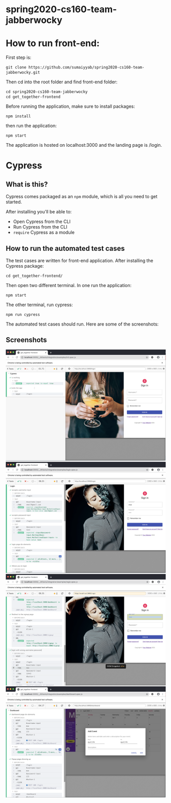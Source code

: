 # spring2020-cs160-team-jabberwocky

# How to run front-end:

First step is:

```
git clone https://github.com/sumaiyyab/spring2020-cs160-team-jabberwocky.git
```

Then cd into the root folder and find front-end folder:

```
cd spring2020-cs160-team-jabberwocky
cd get_together-frontend
```

Before running the application, make sure to install packages:

```
npm install
```

then run the application: 

```
npm start
```

The application is hosted on localhost:3000 and the landing page is /login. 

 # Cypress

## What is this?

Cypress comes packaged as an `npm` module, which is all you need to get started.

After installing you'll be able to:

- Open Cypress from the CLI
- Run Cypress from the CLI
- `require` Cypress as a module

## How to run the automated test cases

The test cases are written for front-end application. After installing the Cypress package:

```
cd get_together-frontend/
```

Then open two different terminal. In one run the application: 

```
npm start
```

The other terminal, run cypress: 
```
npm run cypress
```

The automated test cases should run. Here are some of the screenshots:

## Screenshots
![Example screenshot](./screenshot1.jpg)
![Example screenshot](./screenshot2.jpg)
![Example screenshot](./screenshot3.jpg)
![Example screenshot](./screenshot4.jpg)
